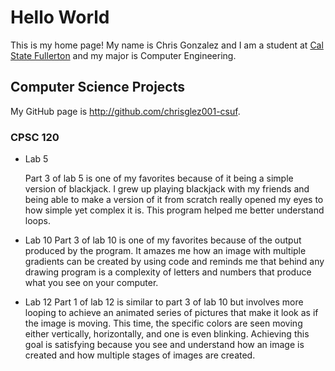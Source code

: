 # Hello World

This is my home page! My name is Chris Gonzalez and I am a student at [Cal State Fullerton](http://www.fullerton.edu/) and my major is Computer Engineering.

## Computer Science Projects

My GitHub page is http://github.com/chrisglez001-csuf.

### CPSC 120

* Lab 5

    Part 3 of lab 5 is one of my favorites because of it being a simple
    version of blackjack. I grew up playing blackjack with my friends and
    being able to make a version of it from scratch really opened my eyes to
    how simple yet complex it is. This program helped me better understand
    loops.

* Lab 10
    Part 3 of lab 10 is one of my favorites because of the output produced by
    the program. It amazes me how an image with multiple gradients can be
    created by using code and reminds me that behind any drawing program is a
    complexity of letters and numbers that produce what you see on your
    computer.

* Lab 12
    Part 1 of lab 12 is similar to part 3 of lab 10 but involves more looping
    to achieve an animated series of pictures that make it look as if the
    image is moving. This time, the specific colors are seen moving either
    vertically, horizontally, and one is even blinking. Achieving this goal is
    satisfying because you see and understand how an image is created and how
    multiple stages of images are created.
